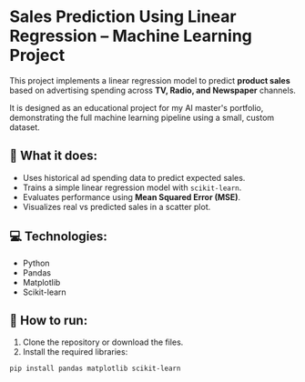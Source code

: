 # Sales Prediction Using Linear Regression – Machine Learning Project

This project implements a linear regression model to predict **product sales** based on advertising spending across **TV, Radio, and Newspaper** channels.

It is designed as an educational project for my AI master's portfolio, demonstrating the full machine learning pipeline using a small, custom dataset.

## 🧠 What it does:
- Uses historical ad spending data to predict expected sales.
- Trains a simple linear regression model with `scikit-learn`.
- Evaluates performance using **Mean Squared Error (MSE)**.
- Visualizes real vs predicted sales in a scatter plot.

## 💻 Technologies:
- Python
- Pandas
- Matplotlib
- Scikit-learn

## 🚀 How to run:

1. Clone the repository or download the files.
2. Install the required libraries:
```bash
pip install pandas matplotlib scikit-learn


